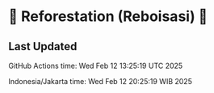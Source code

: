 
# 🌳 Reforestation (Reboisasi) 🌲

## Last Updated

GitHub Actions time: Wed Feb 12 13:25:19 UTC 2025

Indonesia/Jakarta time: Wed Feb 12 20:25:19 WIB 2025
